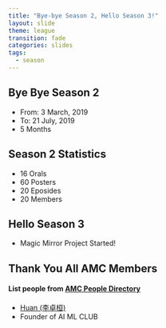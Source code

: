 ```yaml
---
title: "Bye-bye Season 2, Hello Season 3!"
layout: slide
theme: league
transition: fade
categories: slides
tags:
  - season
---
```

<!-- markdownlint-disable MD033 MD001 -->

<section data-markdown>

## Bye Bye Season 2

- From: 3 March, 2019
- To: 21 July, 2019
- 5 Months

</section>
<!-- --- -->

<section data-markdown>

## Season 2 Statistics

- 16 Orals
- 60 Posters
- 20 Eposides
- 20 Members

</section>
<!-- --- -->

<section data-markdown>

## Hello Season 3

- Magic Mirror Project Started!

</section>
<!-- --- -->

<section data-markdown>

## Thank You All AMC Members

#### List people from [AMC People Directory](https://ai-ml.club/people/)

- [Huan (李卓桓)](https://ai-ml.club/people/huan/)
- Founder of AI ML CLUB

</section>

